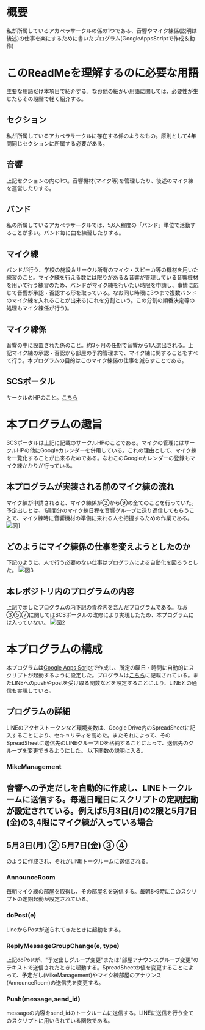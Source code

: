 # 概要
私が所属しているアカペラサークルの係の1つである、音響やマイク練係(説明は後述)の仕事を楽にするために書いたプログラム(GoogleAppsScriptで作成＆動作)

# このReadMeを理解するのに必要な用語
主要な用語だけ本項目で紹介する。なお他の細かい用語に関しては、必要性が生じたらその段階で軽く紹介する。
## セクション
私が所属しているアカペラサークルに存在する係のようなもの。原則として4年間同じセクションに所属する必要がある。

## 音響
上記セクションの内の1つ。音響機材(マイク等)を管理したり、後述のマイク練を運営したりする。

## バンド
私の所属しているアカペラサークルでは、5,6人程度の「バンド」単位で活動することが多い。バンド毎に曲を練習したりする。

## マイク練
バンドが行う、学校の施設＆サークル所有のマイク・スピーカ等の機材を用いた練習のこと。マイク練を行える数には限りがある＆音響が管理している音響機材を用いて行う練習のため、バンドがマイク練を行いたい時限を申請し、事情に応じて音響が承認・否認する形を取っている。なお同じ時限に3つまで複数バンドのマイク練を入れることが出来る(これを分割という。この分割の順番決定等の処理もマイク練係が行う)。

## マイク練係
音響の中に設置された係のこと。約3ヶ月の任期で音響から1人選出される。上記マイク練の承認・否認から部屋の予約管理まで、マイク練に関することをすべて行う。本プログラムの目的はこのマイク練係の仕事を減らすことである。

## SCSポータル
サークルのHPのこと。[こちら](https://acappellascs.jp)

# 本プログラムの趣旨
SCSポータルは上記に記載のサークルHPのことである。マイクの管理にはサークルHPの他にGoogleカレンダーを併用している。これの理由として、マイク練を一覧化することが出来るためである。なおこのGoogleカレンダーの登録もマイク練かかりが行っている。
## 本プログラムが実装される前のマイク練の流れ
マイク練が申請されると、マイク練係が②から⑨の全てのことを行っていた。予定出しとは、1週間分のマイク練日程を音響グループに送り返信してもらうことで、マイク練時に音響機材の準備に来れる人を把握するための作業である。
![図1](https://user-images.githubusercontent.com/33088346/120684919-3b325100-c4da-11eb-911d-cc38c07c1531.png)

## どのようにマイク練係の仕事を変えようとしたのか
下記のように、人で行う必要のない仕事はプログラムによる自動化を図ろうとした。
![図3](https://user-images.githubusercontent.com/33088346/120685827-4639b100-c4db-11eb-9a96-940e6264ec8e.png)

## 本レポジトリ内のプログラムの内容
上記で示したプログラムの内下記の青枠内を含んだプログラムである。なお③⑤⑦に関してはSCSポータルの改修により実現したため、本プログラムには入っていない。
![図2](https://user-images.githubusercontent.com/33088346/120684910-3a012400-c4da-11eb-8767-dec5bff3ac68.png)

# 本プログラムの構成
本プログラムは[Google Apps Script](https://developers.google.com/gsuite/aspects/appsscript?hl=ja)で作成し、所定の曜日・時間に自動的にスクリプトが起動するように設定した。プログラムは[こちら](https://github.com/mugitti9/MikePractice/blob/main/MikeManagement.gs)に記載されている。またLINEへのpushやpostを受け取る関数などを設定することにより、LINEとの通信も実現している。

## プログラムの詳細
LINEのアクセストークンなど環境変数は、Google Drive内のSpreadSheetに記入することにより、セキュリティを高めた。またそれによって、そのSpreadSheetに送信先のLINEグループIDを格納することによって、送信先のグループを変更できるようにした。
以下関数の説明に入る。

### MikeManagement
音響への予定だしを自動的に作成し、LINEトークルームに送信する。毎週日曜日にスクリプトの定期起動が設定されている。例えば5月3日(月)の2限と5月7日(金)の3,4限にマイク練が入っている場合
-
5月3日(月)
②
5月7日(金)
③
④
-
のように作成され、それがLINEトークルームに送信される。

### AnnounceRoom
毎朝マイク練の部屋を取得し、その部屋名を送信する。毎朝8-9時にこのスクリプトの定期起動が設定されている。

### doPost(e)
LineからPostが送られてきたときに起動をする。

### ReplyMessageGroupChange(e, type)
上記doPostが、"予定出しグループ変更"または"部屋アナウンスグループ変更"のテキストで送信されたときに起動する。SpreadSheetの値を変更することによって、予定だし(MikeManagement)やマイク練部屋のアナウンス(AnnounceRoom)の送信先を変更する。

### Push(message,send_id)
messageの内容をsend_idのトークルームに送信する。LINEに送信を行う全てのスクリプトに用いられている関数である。
